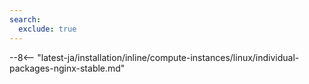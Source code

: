 ```yaml
---
search:
  exclude: true
---
```


--8<-- "latest-ja/installation/inline/compute-instances/linux/individual-packages-nginx-stable.md"
